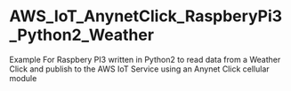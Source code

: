# AWS_IoT_AnynetClick_RaspberyPi3_Python2_Weather
Example For Raspbery PI3 written in Python2 to read data from a Weather Click and publish to the AWS IoT Service using an Anynet Click cellular module
